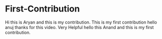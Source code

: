 # First-Contribution
Hi this is Aryan and this is my contribution.
This is my first contribution
hello anuj thanks for this video. Very Helpful
hello this Anand and this is my first contribution.
